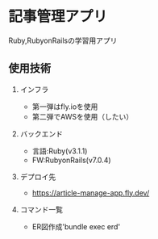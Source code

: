 # 記事管理アプリ

Ruby,RubyonRailsの学習用アプリ

## 使用技術

1. インフラ
    - 第一弾はfly.ioを使用
    - 第二弾でAWSを使用（したい）

1. バックエンド
    - 言語:Ruby(v3.1.1)
    - FW:RubyonRails(v7.0.4)
    
1. デプロイ先
    - https://article-manage-app.fly.dev/

1. コマンド一覧
    - ER図作成'bundle exec erd'
